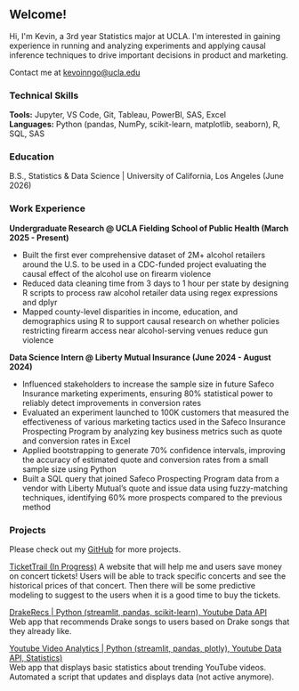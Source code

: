 ## Welcome!
Hi, I'm Kevin, a 3rd year Statistics major at UCLA. I'm interested in gaining experience in running and analyzing experiments and applying causal inference techniques to drive important decisions in product and marketing. 

Contact me at kevoinngo@ucla.edu

### Technical Skills
**Tools:** Jupyter, VS Code, Git, Tableau, PowerBI, SAS, Excel  
**Languages:** Python (pandas, NumPy, scikit-learn, matplotlib, seaborn), R, SQL, SAS

### Education 
B.S., Statistics & Data Science | University of California, Los Angeles (June 2026)

### Work Experience  

**Undergraduate Research @ UCLA Fielding School of Public Health (March 2025 - Present)**
- Built the first ever comprehensive dataset of 2M+ alcohol retailers around the U.S. to be used in a CDC-funded project evaluating the causal effect of the alcohol use on firearm violence
- Reduced data cleaning time from 3 days to 1 hour per state by designing R scripts to process raw alcohol retailer data using regex expressions and dplyr
- Mapped county-level disparities in income, education, and demographics using R to support causal research on whether policies restricting firearm access near alcohol-serving venues reduce gun violence

**Data Science Intern @ Liberty Mutual Insurance (June 2024 - August 2024)**  
- Influenced stakeholders to increase the sample size in future Safeco Insurance marketing experiments, ensuring 80% statistical power to reliably detect improvements in conversion rates
- Evaluated an experiment launched to 100K customers that measured the effectiveness of various marketing tactics used in the Safeco Insurance Prospecting Program by analyzing key business metrics such as quote and conversion rates in Excel
- Applied bootstrapping to generate 70% confidence intervals, improving the accuracy of estimated quote and conversion rates from a small sample size using Python
- Built a SQL query that joined Safeco Prospecting Program data from a vendor with Liberty Mutual’s quote and issue data using fuzzy-matching techniques, identifying 60% more prospects compared to the previous method

### Projects  
Please check out my [GitHub](https://github.com/) for more projects.

[TicketTrail (In Progress)](https://github.com/kevoinno/concert-prices) 
A website that will help me and users save money on concert tickets! Users will be able to track specific concerts and see the historical prices of that concert. Then there will be some predictive modeling to suggest to the users when it is a good time to buy the tickets.

[DrakeRecs | Python (streamlit, pandas, scikit-learn), Youtube Data API](https://github.com/kevoinno/drake-recommendations)  
Web app that recommends Drake songs to users based on Drake songs that they already like.  

[Youtube Video Analytics | Python (streamlit, pandas, plotly), Youtube Data API, Statistics)](https://github.com/kevoinno/youtube-analytics)  
Web app that displays basic statistics about trending YouTube videos. Automated a script that updates and displays data (not active anymore).
